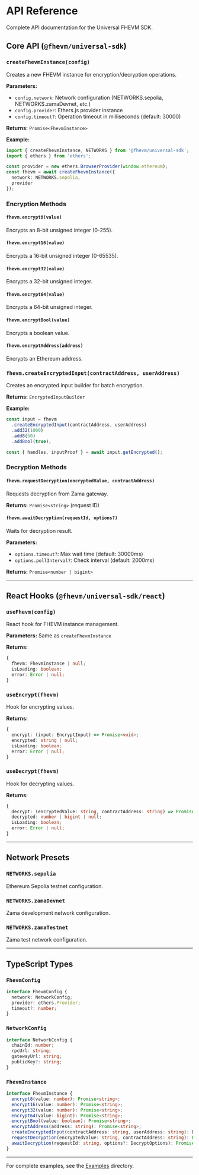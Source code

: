 # API Reference

Complete API documentation for the Universal FHEVM SDK.

## Core API (`@fhevm/universal-sdk`)

### `createFhevmInstance(config)`

Creates a new FHEVM instance for encryption/decryption operations.

**Parameters:**
- `config.network`: Network configuration (NETWORKS.sepolia, NETWORKS.zamaDevnet, etc.)
- `config.provider`: Ethers.js provider instance
- `config.timeout?`: Operation timeout in milliseconds (default: 30000)

**Returns:** `Promise<FhevmInstance>`

**Example:**
```typescript
import { createFhevmInstance, NETWORKS } from '@fhevm/universal-sdk';
import { ethers } from 'ethers';

const provider = new ethers.BrowserProvider(window.ethereum);
const fhevm = await createFhevmInstance({
  network: NETWORKS.sepolia,
  provider
});
```

### Encryption Methods

#### `fhevm.encrypt8(value)`
Encrypts an 8-bit unsigned integer (0-255).

#### `fhevm.encrypt16(value)`
Encrypts a 16-bit unsigned integer (0-65535).

#### `fhevm.encrypt32(value)`
Encrypts a 32-bit unsigned integer.

#### `fhevm.encrypt64(value)`
Encrypts a 64-bit unsigned integer.

#### `fhevm.encryptBool(value)`
Encrypts a boolean value.

#### `fhevm.encryptAddress(address)`
Encrypts an Ethereum address.

### `fhevm.createEncryptedInput(contractAddress, userAddress)`

Creates an encrypted input builder for batch encryption.

**Returns:** `EncryptedInputBuilder`

**Example:**
```typescript
const input = fhevm
  .createEncryptedInput(contractAddress, userAddress)
  .add32(1000)
  .add8(50)
  .addBool(true);

const { handles, inputProof } = await input.getEncrypted();
```

### Decryption Methods

#### `fhevm.requestDecryption(encryptedValue, contractAddress)`

Requests decryption from Zama gateway.

**Returns:** `Promise<string>` (request ID)

#### `fhevm.awaitDecryption(requestId, options?)`

Waits for decryption result.

**Parameters:**
- `options.timeout?`: Max wait time (default: 30000ms)
- `options.pollInterval?`: Check interval (default: 2000ms)

**Returns:** `Promise<number | bigint>`

---

## React Hooks (`@fhevm/universal-sdk/react`)

### `useFhevm(config)`

React hook for FHEVM instance management.

**Parameters:** Same as `createFhevmInstance`

**Returns:**
```typescript
{
  fhevm: FhevmInstance | null;
  isLoading: boolean;
  error: Error | null;
}
```

### `useEncrypt(fhevm)`

Hook for encrypting values.

**Returns:**
```typescript
{
  encrypt: (input: EncryptInput) => Promise<void>;
  encrypted: string | null;
  isLoading: boolean;
  error: Error | null;
}
```

### `useDecrypt(fhevm)`

Hook for decrypting values.

**Returns:**
```typescript
{
  decrypt: (encryptedValue: string, contractAddress: string) => Promise<void>;
  decrypted: number | bigint | null;
  isLoading: boolean;
  error: Error | null;
}
```

---

## Network Presets

### `NETWORKS.sepolia`

Ethereum Sepolia testnet configuration.

### `NETWORKS.zamaDevnet`

Zama development network configuration.

### `NETWORKS.zamaTestnet`

Zama test network configuration.

---

## TypeScript Types

### `FhevmConfig`
```typescript
interface FhevmConfig {
  network: NetworkConfig;
  provider: ethers.Provider;
  timeout?: number;
}
```

### `NetworkConfig`
```typescript
interface NetworkConfig {
  chainId: number;
  rpcUrl: string;
  gatewayUrl: string;
  publicKey?: string;
}
```

### `FhevmInstance`
```typescript
interface FhevmInstance {
  encrypt8(value: number): Promise<string>;
  encrypt16(value: number): Promise<string>;
  encrypt32(value: number): Promise<string>;
  encrypt64(value: bigint): Promise<string>;
  encryptBool(value: boolean): Promise<string>;
  encryptAddress(address: string): Promise<string>;
  createEncryptedInput(contractAddress: string, userAddress: string): EncryptedInputBuilder;
  requestDecryption(encryptedValue: string, contractAddress: string): Promise<string>;
  awaitDecryption(requestId: string, options?: DecryptOptions): Promise<number | bigint>;
}
```

---

For complete examples, see the [Examples](../examples/) directory.
